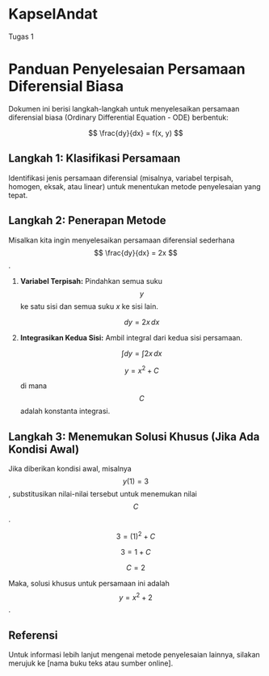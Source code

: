 # KapselAndat
Tugas 1

# Panduan Penyelesaian Persamaan Diferensial Biasa

Dokumen ini berisi langkah-langkah untuk menyelesaikan persamaan diferensial biasa (Ordinary Differential Equation - ODE) berbentuk:

$$ \frac{dy}{dx} = f(x, y) $$

## Langkah 1: Klasifikasi Persamaan
Identifikasi jenis persamaan diferensial (misalnya, variabel terpisah, homogen, eksak, atau linear) untuk menentukan metode penyelesaian yang tepat.

## Langkah 2: Penerapan Metode
Misalkan kita ingin menyelesaikan persamaan diferensial sederhana $$ \frac{dy}{dx} = 2x $$.

1.  **Variabel Terpisah:** Pindahkan semua suku $$y$$ ke satu sisi dan semua suku $x$ ke sisi lain.

    $$ dy = 2x \, dx $$

2.  **Integrasikan Kedua Sisi:** Ambil integral dari kedua sisi persamaan.

    $$ \int dy = \int 2x \, dx $$

    $$ y = x^2 + C $$

    di mana $$C$$ adalah konstanta integrasi.

## Langkah 3: Menemukan Solusi Khusus (Jika Ada Kondisi Awal)
Jika diberikan kondisi awal, misalnya $$ y(1) = 3 $$, substitusikan nilai-nilai tersebut untuk menemukan nilai $$C$$.

$$ 3 = (1)^2 + C $$

$$ 3 = 1 + C $$

$$ C = 2 $$

Maka, solusi khusus untuk persamaan ini adalah $$ y = x^2 + 2 $$.

## Referensi
Untuk informasi lebih lanjut mengenai metode penyelesaian lainnya, silakan merujuk ke [nama buku teks atau sumber online].
